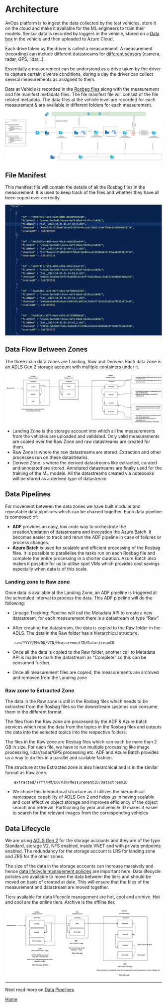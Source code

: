 # Architecture

AvOps platform is to ingest the data collected by the test vehicles, store it on the cloud and make it available for the ML engineers to train their models.
Sensor data is recorded by loggers in the vehicle, stored on a [Data box](https://azure.microsoft.com/en-us/products/databox) in the vehicle and then uploaded to Azure Cloud. 

Each drive taken by the driver is called a measurement. A measurement (recording) can include different datastreams for [different sensors](https://www.nuscenes.org/) (camera, radar, GPS, lidar...). 

Essentially a measurement can be understood as a drive taken by the driver to capture certain diverse conditions, during a day the driver can collect several measurements as assigned to them.

Data at Vehicle is recorded in the [Rosbag files](http://wiki.ros.org/rosbag) along with the measurement and file manifest metadata files. The file manifest file will consist of the file related metadata.
The data files at the vehicle level are recorded for each measurement & are available in different folders for each measurement.

![Solution Kit Architecture](images/solution-kit.png)


## File Manifest

This manifest file will contain the details of all the Rosbag files in the measurement. It is used to keep track of the files and whether they have all been coped over correctly.   

![File Manifest](images/file-manifest.png)

## Data Flow Between Zones

The three main data zones are Landing, Raw and Derived. Each data zone is an ADLS Gen 2 storage account with multiple containers under it.

![Data Flow Between Zones](images/data-flow-between-zones.png)

- Landing Zone is the storage account into which all the measurements from the vehicles are uploaded and validated. Only valid measurements are copied over the Raw Zone and raw datastreams are created for them.
- Raw Zone is where the raw datastreams are stored. Extraction and other processes run on these datastreams.
- Derived Zone is where the derived datastreams like extracted, curated and annotated are stored. Annotated datastreams are finally used for the training of the ML models. All the datastreams created via notebooks will be stored as a derived type of datastream



## Data Pipelines

For movement between the data zones we have built modular and repeatable data pipelines which can be chained together. Each data pipeline is composed of:
- **ADF** provides an easy, low code way to orchestrate the creation/updation of datastreams and invocation the Azure Batch. It becomes easier to track and rerun the ADF pipeline in case of failures or process changes.
- **Azure Batch** is used for scalable and efficient processing of the Rosbag files. It is possible to parallelise the tasks run on each Rosbag file and complete the entire processing in a shorter duration.
Azure Batch also makes it possible for us to utilise  spot VMs which provides cost savings especially when data is of this scale.

### Landing zone to Raw zone

 
Once data is available at the Landing Zone, an ADF pipeline is triggered at the scheduled interval to process the data. This ADF pipeline will do the following: 


- Lineage Tracking: Pipeline will call the Metadata API to create a new datastream, for each measurement there is a datastream of type “Raw”.  

- After creating the datastream, the data is copied to the Raw folder in the ADLS. The data in the Raw folder has a hierarchical structure.  
```
    raw/YYYY/MM/DD/VIN/MeasurementID/DatastreamID  
```

- Once all the data is copied to the Raw folder, another call to Metadata API is made to mark the datastream as “Complete” so this can be consumed further.  

- Once all measurement files are copied, the measurements are archived and removed from the Landing zone

### Raw zone to Extracted Zone 

The data in the Raw zone is still in the Rosbag files which needs to be extracted from the Rosbag files so the downstream systems can consume them in the different format.  

The files from the Raw zone are processed by the ADF & Azure batch services which read the data from the topics in the Rosbag files and outputs the data into the selected topics into the respective folders.  

The files in the Raw zone are Rosbag files which can each be more than 2 GB in size. For each file, we have to run multiple processing like image processing, lidar/radar/GPS processing etc. ADF and Azure Batch provides us a way to do this in a parallel and scalable fashion.

The structure at the Extracted zone is also hierarchical and is in the similar format as Raw zone. 
```
    extracted/YYYY/MM/DD/VIN/MeasurementID/DatastreamID 
```

- We chose this hierarchical structure as it utilizes the hierarchical namespace capability of ADLS Gen 2 and helps us in having scalable and cost effective object storage and improves efficiency of the object search and retrieval. Partitioning by year and vehicle ID makes it easier to search for the relevant images from the corresponding vehicles


## Data Lifecycle

We are using [ADLS Gen 2](https://learn.microsoft.com/en-us/azure/storage/blobs/data-lake-storage-introduction) for the storage accounts and they are of the type Standard, storage V2, NFS enabled, inside VNET and with private endpoints enabled.
The redundancy for the storage account is LRS for landing zone and ZRS for the other zones.

The size of the data in the storage accounts can increase massively and hence [data lifecycle management policies](https://learn.microsoft.com/en-us/azure/storage/blobs/lifecycle-management-overview) are important here.
Data lifecycle policies are available to move the data between the tiers and should be moved on basis of created at date. This will ensure that the files of the measurement and datastream are moved together.

Tiers available for data lifecycle management are hot, cool and archive.
Hot and cool are the online tiers. Archive is the offline tier.

![Data Lifecycle](images/data-lifecycle.png)

---
Next read more on [Data Pipelines](data-pipelines.md)

[Home](../README.md)